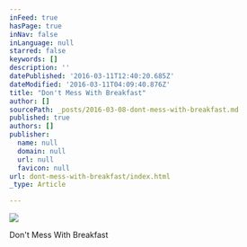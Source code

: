 ```yaml
---
inFeed: true
hasPage: true
inNav: false
inLanguage: null
starred: false
keywords: []
description: ''
datePublished: '2016-03-11T12:40:20.685Z'
dateModified: '2016-03-11T04:09:40.876Z'
title: "Don't Mess With Breakfast"
author: []
sourcePath: _posts/2016-03-08-dont-mess-with-breakfast.md
published: true
authors: []
publisher:
  name: null
  domain: null
  url: null
  favicon: null
url: dont-mess-with-breakfast/index.html
_type: Article

---
```

![](https://s3-us-west-2.amazonaws.com/the-grid-img/p/7cedb22dc5e00bd73657a5693e7dfbdf83eaa0f4.jpg)

Don't Mess With Breakfast